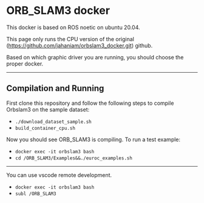 # ORB_SLAM3 docker

This docker is based on ROS noetic on ubuntu 20.04.

This page only runs the CPU version of the original (https://github.com/jahaniam/orbslam3_docker.git) github.



Based on which graphic driver you are running, you should choose the proper docker. 

---

## Compilation and Running

First clone this repository and follow the following steps to compile Orbslam3 on the sample dataset:

- `./download_dataset_sample.sh`
- `build_container_cpu.sh`

Now you should see ORB_SLAM3 is compiling. 
To run a test example:
- `docker exec -it orbslam3 bash`
- `cd /ORB_SLAM3/Examples&&./euroc_examples.sh`

---

You can use vscode remote development.
- `docker exec -it orbslam3 bash`
- `subl /ORB_SLAM3`
